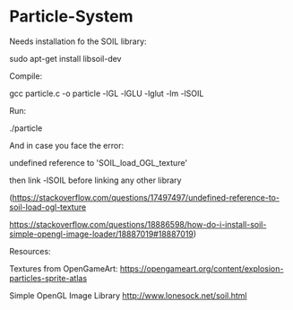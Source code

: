 # Particle-System

Needs installation fo the SOIL library:

sudo apt-get install libsoil-dev

Compile:

gcc particle.c -o particle -lGL -lGLU -lglut -lm -lSOIL

Run:

./particle

And in case you face the error: 

undefined reference to 'SOIL_load_OGL_texture' 

then link -lSOIL before linking any other library 

(https://stackoverflow.com/questions/17497497/undefined-reference-to-soil-load-ogl-texture

https://stackoverflow.com/questions/18886598/how-do-i-install-soil-simple-opengl-image-loader/18887019#18887019)


Resources:

Textures from OpenGameArt: https://opengameart.org/content/explosion-particles-sprite-atlas

Simple OpenGL Image Library http://www.lonesock.net/soil.html
